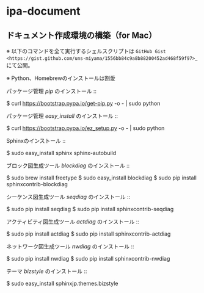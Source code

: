 # ipa-document


ドキュメント作成環境の構築（for Mac）
--------------------------------------------------------------------------------

※ 以下のコマンドを全て実行するシェルスクリプトは `GitHub Gist <https://gist.github.com/uns-miyama/1556bb84c9a8b88200452ad468f59f97>`_ にて公開。

※ Python、Homebrewのインストールは割愛

パッケージ管理 *pip* のインストール ::

  $ curl https://bootstrap.pypa.io/get-pip.py -o - | sudo python

パッケージ管理 *easy_install* のインストール ::

  $ curl https://bootstrap.pypa.io/ez_setup.py -o - | sudo python

Sphinxのインストール ::

  $ sudo easy_install sphinx sphinx-autobuild

ブロック図生成ツール *blockdiag* のインストール ::

  $ sudo brew install freetype
  $ sudo easy_install blockdiag
  $ sudo pip install sphinxcontrib-blockdiag

シーケンス図生成ツール *seqdiag* のインストール ::

  $ sudo pip install seqdiag
  $ sudo pip install sphinxcontrib-seqdiag

アクティビティ図生成ツール *actdiag* のインストール ::

  $ sudo pip install actdiag
  $ sudo pip install sphinxcontrib-actdiag

ネットワーク図生成ツール *nwdiag* のインストール ::

  $ sudo pip install nwdiag
  $ sudo pip install sphinxcontrib-nwdiag

テーマ *bizstyle* のインストール ::

  $ sudo easy_install sphinxjp.themes.bizstyle

